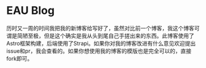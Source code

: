# EAU Blog
  历时又一周的时间我把我的新博客给写好了，虽然对比前一个博客，我这个博客可谓是简陋至极，但是这个确实是我从头到尾自己手搓出来的东西。此博客使用了Astro框架构建，后端使用了Strapi。如果你对我的博客改进有什么意见欢迎提出issue和pr，我会查看的。如果你想使用我的博客的模版也是完全可以的，直接fork即可。
